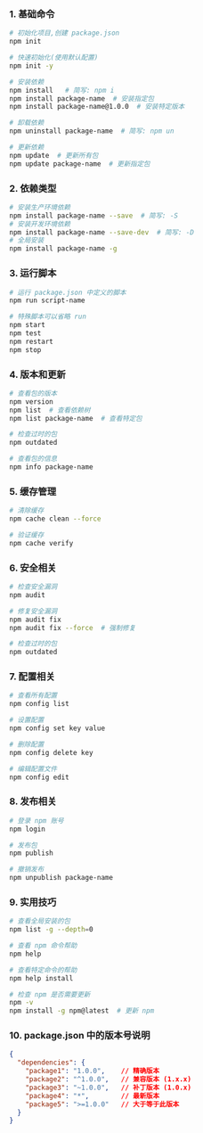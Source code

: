 ### 1. 基础命令

```bash
# 初始化项目,创建 package.json
npm init

# 快速初始化(使用默认配置)
npm init -y

# 安装依赖
npm install   # 简写: npm i
npm install package-name  # 安装指定包
npm install package-name@1.0.0  # 安装特定版本

# 卸载依赖
npm uninstall package-name  # 简写: npm un

# 更新依赖
npm update  # 更新所有包
npm update package-name  # 更新指定包
```

### 2. 依赖类型

```bash
# 安装生产环境依赖
npm install package-name --save  # 简写: -S
# 安装开发环境依赖
npm install package-name --save-dev  # 简写: -D
# 全局安装
npm install package-name -g
```

### 3. 运行脚本

```bash
# 运行 package.json 中定义的脚本
npm run script-name

# 特殊脚本可以省略 run
npm start
npm test
npm restart
npm stop
```

### 4. 版本和更新

```bash
# 查看包的版本
npm version
npm list  # 查看依赖树
npm list package-name  # 查看特定包

# 检查过时的包
npm outdated

# 查看包的信息
npm info package-name
```

### 5. 缓存管理

```bash
# 清除缓存
npm cache clean --force

# 验证缓存
npm cache verify
```

### 6. 安全相关

```bash
# 检查安全漏洞
npm audit

# 修复安全漏洞
npm audit fix
npm audit fix --force  # 强制修复

# 检查过时的包
npm outdated
```

### 7. 配置相关

```bash
# 查看所有配置
npm config list

# 设置配置
npm config set key value

# 删除配置
npm config delete key

# 编辑配置文件
npm config edit
```

### 8. 发布相关

```bash
# 登录 npm 账号
npm login

# 发布包
npm publish

# 撤销发布
npm unpublish package-name
```

### 9. 实用技巧

```bash
# 查看全局安装的包
npm list -g --depth=0

# 查看 npm 命令帮助
npm help

# 查看特定命令的帮助
npm help install

# 检查 npm 是否需要更新
npm -v
npm install -g npm@latest  # 更新 npm
```

### 10. package.json 中的版本号说明

```json
{
  "dependencies": {
    "package1": "1.0.0",    // 精确版本
    "package2": "^1.0.0",   // 兼容版本 (1.x.x)
    "package3": "~1.0.0",   // 补丁版本 (1.0.x)
    "package4": "*",        // 最新版本
    "package5": ">=1.0.0"   // 大于等于此版本
  }
}
```

